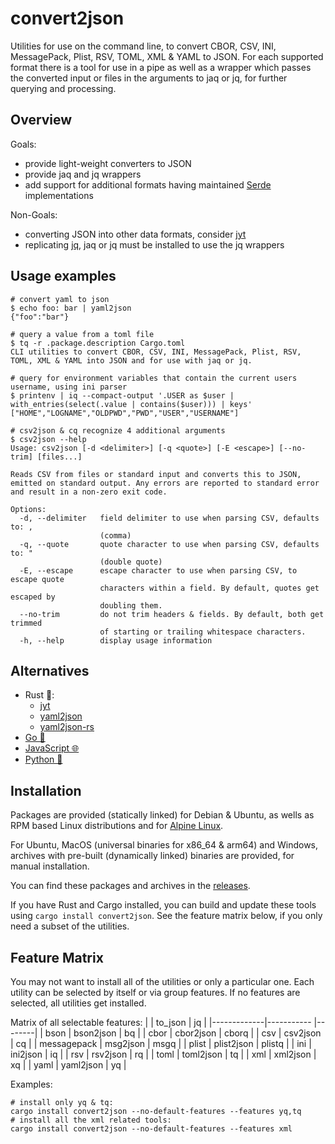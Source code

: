 convert2json
============
Utilities for use on the command line, to convert CBOR, CSV, INI, MessagePack,
Plist, RSV, TOML, XML & YAML to JSON. For each supported format there is a tool
for use in a pipe as well as a wrapper which passes the converted input or files
in the arguments to jaq or jq, for further querying and processing.

Overview
--------
Goals:
+ provide light-weight converters to JSON
+ provide jaq and jq wrappers
+ add support for additional formats having maintained [Serde](https://serde.rs/) implementations

Non-Goals:
- converting JSON into other data formats, consider [jyt](https://github.com/ken-matsui/jyt)
- replicating [jq](https://jqlang.github.io/jq/), jaq or jq must be installed to
use the jq wrappers

Usage examples
--------------
```
# convert yaml to json
$ echo foo: bar | yaml2json
{"foo":"bar"}

# query a value from a toml file
$ tq -r .package.description Cargo.toml
CLI utilities to convert CBOR, CSV, INI, MessagePack, Plist, RSV, TOML, XML & YAML into JSON and for use with jaq or jq.

# query for environment variables that contain the current users username, using ini parser
$ printenv | iq --compact-output '.USER as $user | with_entries(select(.value | contains($user))) | keys'
["HOME","LOGNAME","OLDPWD","PWD","USER","USERNAME"]

# csv2json & cq recognize 4 additional arguments
$ csv2json --help
Usage: csv2json [-d <delimiter>] [-q <quote>] [-E <escape>] [--no-trim] [files...]

Reads CSV from files or standard input and converts this to JSON, emitted on standard output. Any errors are reported to standard error and result in a non-zero exit code.

Options:
  -d, --delimiter   field delimiter to use when parsing CSV, defaults to: ,
                    (comma)
  -q, --quote       quote character to use when parsing CSV, defaults to: "
                    (double quote)
  -E, --escape      escape character to use when parsing CSV, to escape quote
                    characters within a field. By default, quotes get escaped by
                    doubling them.
  --no-trim         do not trim headers & fields. By default, both get trimmed
                    of starting or trailing whitespace characters.
  -h, --help        display usage information
```

Alternatives
------------
* Rust 🦀:
  * [jyt](https://github.com/ken-matsui/jyt)
  * [yaml2json](https://github.com/dafu-wu/yaml2json)
  * [yaml2json-rs](https://github.com/Nessex/yaml2json-rs)
* [Go 🐹](https://pkg.go.dev/search?q=yaml2json&m=)
* [JavaScript 🌐](https://www.npmjs.com/search?q=yaml2json)
* [Python 🐍](https://pypi.org/search/?q=yaml2json)

Installation
------------
Packages are provided (statically linked) for Debian & Ubuntu, as wells as RPM
based Linux distributions and for
[Alpine Linux](https://pkgs.alpinelinux.org/packages?name=convert2json).

For Ubuntu, MacOS (universal binaries for x86_64 & arm64) and Windows, archives
with pre-built (dynamically linked) binaries are provided, for manual installation.

You can find these packages and archives in the
[releases](https://github.com/simonrupf/convert2json/releases).

If you have Rust and Cargo installed, you can build and update these tools using
`cargo install convert2json`. See the feature matrix below, if you only need a
subset of the utilities.

Feature Matrix
--------------
You may not want to install all of the utilities or only a particular one. Each
utility can be selected by itself or via group features. If no features are
selected, all utilities get installed.

Matrix of all selectable features:
|             | to_json    | jq     |
|-------------|----------- |--------|
| bson        | bson2json  | bq     |
| cbor        | cbor2json  | cborq  |
| csv         | csv2json   | cq     |
| messagepack | msg2json   | msgq   |
| plist       | plist2json | plistq |
| ini         | ini2json   | iq     |
| rsv         | rsv2json   | rq     |
| toml        | toml2json  | tq     |
| xml         | xml2json   | xq     |
| yaml        | yaml2json  | yq     |

Examples:
 ```
 # install only yq & tq:
 cargo install convert2json --no-default-features --features yq,tq
 # install all the xml related tools:
 cargo install convert2json --no-default-features --features xml
 ```
